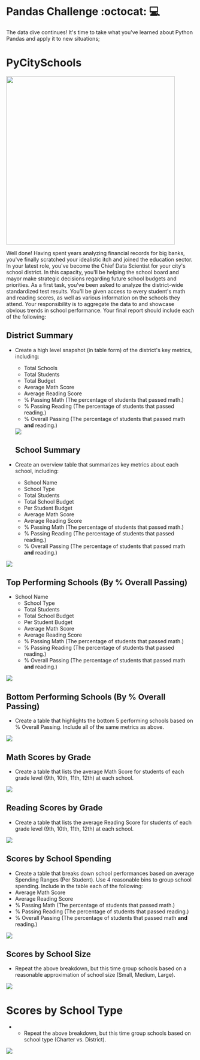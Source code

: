 # Pandas Challenge :octocat: :computer:
The data dive continues! It's time to take what you've learned about Python Pandas and apply it to new situations; 

# PyCitySchools

<p align="justify">

<img height="450" src="https://github.com/JavierSada/pandas-challenge/blob/main/PyCitySchools/Resources/education.png">

Well done! Having spent years analyzing financial records for big banks, you've finally scratched your idealistic itch and joined the education sector. In your latest role, you've become the Chief Data Scientist for your city's school district. In this capacity, you'll be helping the  school board and mayor make strategic decisions regarding future school budgets and priorities.
As a first task, you've been asked to analyze the district-wide standardized test results. You'll be given access to every student's math and reading scores, as well as various information on the schools they attend. Your responsibility is to aggregate the data to and showcase obvious trends in school performance.
Your final report should include each of the following:
</p>

<p align="justify">
 
## District Summary

* Create a high level snapshot (in table form) of the district's key metrics, including:
  * Total Schools
  * Total Students
  * Total Budget
  * Average Math Score
  * Average Reading Score
  * % Passing Math (The percentage of students that passed math.)
  * % Passing Reading (The percentage of students that passed reading.)
  * % Overall Passing (The percentage of students that passed math **and** reading.)
  
  <img src="https://github.com/JavierSada/pandas-challenge/blob/main/PyCitySchools/Resources/High%20Level%20%20snapshot.PNG">
  
  ## School Summary

* Create an overview table that summarizes key metrics about each school, including:
  * School Name
  * School Type
  * Total Students
  * Total School Budget
  * Per Student Budget
  * Average Math Score
  * Average Reading Score
  * % Passing Math (The percentage of students that passed math.)
  * % Passing Reading (The percentage of students that passed reading.)
  * % Overall Passing (The percentage of students that passed math **and** reading.)

 <img src="https://github.com/JavierSada/pandas-challenge/blob/main/PyCitySchools/Resources/School%20Summary.PNG">

## Top Performing Schools (By % Overall Passing)

* School Name
  * School Type
  * Total Students
  * Total School Budget
  * Per Student Budget
  * Average Math Score
  * Average Reading Score
  * % Passing Math (The percentage of students that passed math.)
  * % Passing Reading (The percentage of students that passed reading.)
  * % Overall Passing (The percentage of students that passed math **and** reading.)

 <img src="https://github.com/JavierSada/pandas-challenge/blob/main/PyCitySchools/Resources/Top%20Performing%20Schools.PNG">
 
 ## Bottom Performing Schools (By % Overall Passing)
 
 * Create a table that highlights the bottom 5 performing schools based on % Overall Passing. Include all of the same metrics as above.
 
 <img src="https://github.com/JavierSada/pandas-challenge/blob/main/PyCitySchools/Resources/Bottom%20Performing%20Schools.PNG">
 
  ## Math Scores by Grade
  
  * Create a table that lists the average Math Score for students of each grade level (9th, 10th, 11th, 12th) at each school.
  
  <img src="https://github.com/JavierSada/pandas-challenge/blob/main/PyCitySchools/Resources/Math%20Scores%20by%20Grade.PNG">
  
   ## Reading Scores by Grade
  
  * Create a table that lists the average Reading Score for students of each grade level (9th, 10th, 11th, 12th) at each school.
  
  <img src="https://github.com/JavierSada/pandas-challenge/blob/main/PyCitySchools/Resources/Reading%20Scores%20by%20Grade.PNG">
  
  ## Scores by School Spending
  
  * Create a table that breaks down school performances based on average Spending Ranges (Per Student). Use 4 reasonable bins to group school spending. Include in the table each of the following:
  * Average Math Score
  * Average Reading Score
  * % Passing Math (The percentage of students that passed math.)
  * % Passing Reading (The percentage of students that passed reading.)
  * % Overall Passing (The percentage of students that passed math **and** reading.)

  <img src="https://github.com/JavierSada/pandas-challenge/blob/main/PyCitySchools/Resources/Scores%20by%20School%20Spending.PNG">
  
   ## Scores by School Size
  
  * Repeat the above breakdown, but this time group schools based on a reasonable approximation of school size (Small, Medium, Large).
  
  <img src="https://github.com/JavierSada/pandas-challenge/blob/main/PyCitySchools/Resources/Scores%20by%20School%20Size.PNG">
  
  # Scores by School Type
  
  * * Repeat the above breakdown, but this time group schools based on school type (Charter vs. District).
  
  <img src="https://github.com/JavierSada/pandas-challenge/blob/main/PyCitySchools/Resources/Scores%20by%20School%20Type.PNG">
  
</p>
